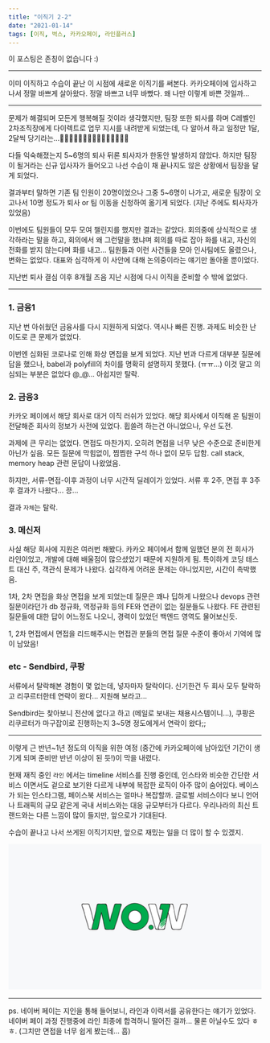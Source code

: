 ```yaml
---
title: "이직기 2-2"
date: "2021-01-14"
tags: [이직, 벅스, 카카오페이, 라인플러스]
---
```


이 포스팅은 존칭이 없습니다 :)

---

이미 이직하고 수습이 끝난 이 시점에 새로운 이직기를 써본다.
카카오페이에 입사하고 나서 정말 바쁘게 살아왔다. 정말 바쁘고 너무 바빴다.
왜 나만 이렇게 바쁜 것일까...

---

문제가 해결되며 모든게 행복해질 것이라 생각했지만, 팀장 또한 퇴사를 하며 C레벨인 2차조직장에게 다이렉트로
업무 지시를 내려받게 되었는데, 다 알아서 하고 일정만 1달, 2달씩 당기라는...🤦🏻‍♂️🤦🏻‍♂️🤦🏻‍♂️🤦🏻‍♂️🤦🏻‍♂️

다들 익숙해졌는지 5~6명의 퇴사 뒤론 퇴사자가 한동안 발생하지 않았다. 하지만 팀장이 될거라는 신규 입사자가
들어오고 나선 수습이 채 끝나지도 않은 상황에서 팀장을 달게 되었다.

결과부터 말하면 기존 팀 인원이 20명이었으나 그중 5~6명이 나가고, 새로운 팀장이 오고나서 10명 정도가 퇴사 or
팀 이동을 신청하여 옮기게 되었다. (지난 주에도 퇴사자가 있었음)

이번에도 팀원들이 모두 모여 챌린지를 했지만 결과는 같았다. 회의중에 상식적으로 생각하라는 말을 하고,
회의에서 왜 그런말을 했냐며 회의를 따로 잡아 화를 내고, 자신의 전화를 받지 않는다며 화를 내고...
팀원들과 이런 사건들을 모아 인사팀에도 올렸으나, 변화는 없었다.
대표와 심각하게 이 사안에 대해 논의중이라는 얘기만 돌아올 뿐이었다.

지난번 퇴사 결심 이후 8개월 즈음 지난 시점에 다시 이직을 준비할 수 밖에 없었다.

---

### 1. 금융1
지난 번 아쉬웠던 금융사를 다시 지원하게 되었다. 역시나 빠른 진행. 과제도 비슷한 난이도로 큰 문제가 없었다.

이번엔 심화된 코로나로 인해 화상 면접을 보게 되었다. 지난 번과 다르게 대부분 질문에 답을 했으나,
babel과 polyfill의 차이를 명확히 설명하지 못했다. (ㅠㅠ...)
이것 말고 의심되는 부분은 없었다 @_@...
아쉽지만 탈락.

### 2. 금융3
카카오 페이에서 해당 회사로 대거 이직 러쉬가 있었다. 해당 회사에서 이직해 온 팀원이 전달해준 회사의 정보가 사전에 있었다.
휩쓸려 하는건 아니었으나, 우선 도전.

과제에 큰 무리는 없었다. 면접도 마찬가지. 오히려 면접을 너무 낮은 수준으로 준비한게 아닌가 싶음.
모든 질문에 막힘없이, 찜찜한 구석 하나 없이 모두 답함.
call stack, memory heap 관련 문답이 나왔었음.

하지만, 서류-면접-이후 과정이 너무 시간적 딜레이가 있었다.
서류 후 2주, 면접 후 3주 후 결과가 나왔다... 끙...

결과 `자체`는 탈락.

### 3. 메신저
사실 해당 회사에 지원은 여러번 해봤다. 카카오 페이에서 함께 일했던 분의 전 회사가 라인이었고, 개발에 대해 배울점이 많으셨었기 때문에
지원하게 됨. 특이하게 코딩 테스트 대신 주, 객관식 문제가 나왔다. 심각하게 어려운 문제는 아니었지만, 시간이 촉박했음.

1차, 2차 면접을 화상 면접을 보게 되었는데 질문은 꽤나 딥하게 나왔으나 devops 관련 질문이라던가 db 정규화, 역정규화 등의
FE와 연관이 없는 질문들도 나왔다. FE 관련된 질문들에 대한 답이 어느정도 나오니, 경력이 있었던 백엔드 영역도 물어보신듯.

1, 2차 면접에서 면접을 리드해주시는 면접관 분들의 면접 질문 수준이 좋아서 기억에 많이 남았음!

### etc - Sendbird, 쿠팡
서류에서 탈락해본 경험이 몇 없는데, 넣자마자 탈락이다.
신기한건 두 회사 모두 탈락하고 리쿠르터한테 연락이 왔다... 지원해 보라고...

Sendbird는 찾아보니 전산에 없다고 하고 (메일로 보내는 채용시스템이니...),
쿠팡은 리쿠르터가 마구잡이로 진행하는지 3~5명 정도에게서 연락이 왔다;;


---

이렇게 근 반년~1년 정도의 이직을 위한 여정 (중간에 카카오페이에 남아있던 기간이 생기게 되며 준비만 반년 이상이 된 듯!)이 막을 내렸다.

현재 재직 중인 `라인` 에서는 timeline 서비스를 진행 중인데, 인스타와 비슷한 간단한 서비스 이면서도 겉으로 보기완 다르게 내부에 복잡한 로직이
아주 많이 숨어있다. 베이스가 되는 인스타그램, 페이스북 서비스는 얼마나 복잡할까. 글로벌 서비스이다 보니 언어나 트래픽의 규모 같은게 국내 서비스와는
대응 규모부터가 다르다. 우리나라의 최신 트랜드와는 다른 느낌이 많이 들지만, 앞으로가 기대된다.

수습이 끝나고 나서 쓰게된 이직기지만, 앞으로 재밌는 일을 더 많이 할 수 있겠지.

![background](./background.jpeg)

---

ps. 네이버 페이는 지인을 통해 들어보니, 라인과 이력서를 공유한다는 얘기가 있었다. 네이버 페이 과정 진행중에 라인 최종에 합격하니 떨어진 걸까...
물론 아닐수도 있다 ㅎㅎ. (그치만 면접을 너무 쉽게 봤는데... 흠)
